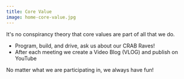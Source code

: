 ```yaml
---
title: Core Value
image: home-core-value.jpg
---
```


It's no conspirancy theory that core values are part of all that we do.<br>
* Program, build, and drive, ask us about our CRAB Raves!
* After each meeting we create a Video Blog (VLOG) and publish on YouTube

 No matter what we are participating in, we always have fun!